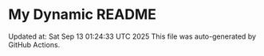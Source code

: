 # My Dynamic README
Updated at: Sat Sep 13 01:24:33 UTC 2025
This file was auto-generated by GitHub Actions.
